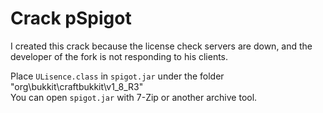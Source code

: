 # Crack pSpigot

I created this crack because the license check servers are down, and the developer of the fork is not responding to his clients.

Place `ULisence.class` in `spigot.jar` under the folder "org\bukkit\craftbukkit\v1_8_R3"<br>
You can open `spigot.jar` with 7-Zip or another archive tool.
